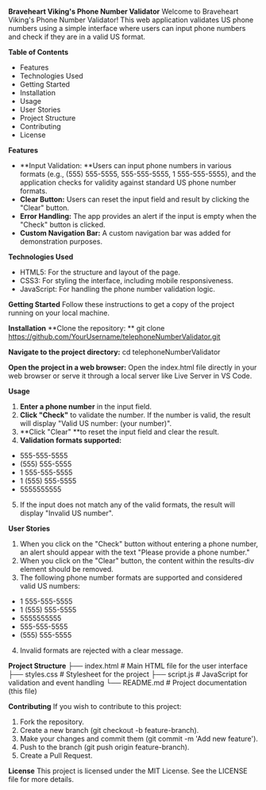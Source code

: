 **Braveheart Viking's Phone Number Validator**
Welcome to Braveheart Viking's Phone Number Validator! This web application validates US phone numbers using a simple interface where users can input phone numbers and check if they are in a valid US format.


**Table of Contents**
- Features
- Technologies Used
- Getting Started
- Installation
- Usage
- User Stories
- Project Structure
- Contributing
- License


**Features**
- **Input Validation: **Users can input phone numbers in various formats (e.g., (555) 555-5555, 555-555-5555, 1 555-555-5555), and the application checks for validity against standard US phone number formats.
- **Clear Button:** Users can reset the input field and result by clicking the "Clear" button.
- **Error Handling:** The app provides an alert if the input is empty when the "Check" button is clicked.
- **Custom Navigation Bar:** A custom navigation bar was added for demonstration purposes.


**Technologies Used**
- HTML5: For the structure and layout of the page.
- CSS3: For styling the interface, including mobile responsiveness.
- JavaScript: For handling the phone number validation logic.


**Getting Started**
Follow these instructions to get a copy of the project running on your local machine.


**Installation**
**Clone the repository: **
git clone https://github.com/YourUsername/telephoneNumberValidator.git


**Navigate to the project directory:**
cd telephoneNumberValidator


**Open the project in a web browser:**
Open the index.html file directly in your web browser or serve it through a local server like Live Server in VS Code.


**Usage**
1) **Enter a phone number** in the input field.
2) **Click "Check"** to validate the number. If the number is valid, the result will display "Valid US number: (your number)".
3) **Click "Clear" **to reset the input field and clear the result.
4) **Validation formats supported:**
- 555-555-5555
- (555) 555-5555
- 1 555-555-5555
- 1 (555) 555-5555
- 5555555555
5) If the input does not match any of the valid formats, the result will display "Invalid US number".


**User Stories**
1) When you click on the "Check" button without entering a phone number, an alert should appear with the text "Please provide a phone number."
2) When you click on the "Clear" button, the content within the results-div element should be removed.
3) The following phone number formats are supported and considered valid US numbers:
- 1 555-555-5555
- 1 (555) 555-5555
- 5555555555
- 555-555-5555
- (555) 555-5555
4) Invalid formats are rejected with a clear message.


**Project Structure**
├── index.html         # Main HTML file for the user interface
├── styles.css         # Stylesheet for the project
├── script.js          # JavaScript for validation and event handling
└── README.md          # Project documentation (this file)


**Contributing**
If you wish to contribute to this project:
1) Fork the repository.
2) Create a new branch (git checkout -b feature-branch).
3) Make your changes and commit them (git commit -m 'Add new feature').
4) Push to the branch (git push origin feature-branch).
5) Create a Pull Request.


**License**
This project is licensed under the MIT License. See the LICENSE file for more details.
